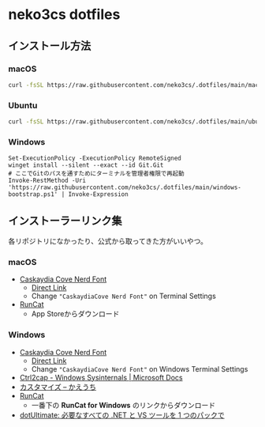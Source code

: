 # neko3cs dotfiles

## インストール方法

### macOS

```sh
curl -fsSL https://raw.githubusercontent.com/neko3cs/.dotfiles/main/macOS-bootstrap.sh | zsh
```

### Ubuntu

```sh
curl -fsSL https://raw.githubusercontent.com/neko3cs/.dotfiles/main/ubuntu-bootstrap.sh | bash
```

### Windows

```pwsh
Set-ExecutionPolicy -ExecutionPolicy RemoteSigned
winget install --silent --exact --id Git.Git
# ここでGitのパスを通すためにターミナルを管理者権限で再起動
Invoke-RestMethod -Uri 'https://raw.githubusercontent.com/neko3cs/.dotfiles/main/windows-bootstrap.ps1' | Invoke-Expression
```

## インストーラーリンク集

各リポジトリになかったり、公式から取ってきた方がいいやつ。

### macOS

- [Caskaydia Cove Nerd Font](https://www.nerdfonts.com/font-downloads)
  - [Direct Link](https://github.com/ryanoasis/nerd-fonts/releases/download/v3.1.1/CascadiaCode.zip)
  - Change `"CaskaydiaCove Nerd Font"` on Terminal Settings
- [RunCat](https://kyome.io/runcat/)
  - App Storeからダウンロード

### Windows

- [Caskaydia Cove Nerd Font](https://www.nerdfonts.com/font-downloads)
  - [Direct Link](https://github.com/ryanoasis/nerd-fonts/releases/download/v3.1.1/CascadiaCode.zip)
  - Change `"CaskaydiaCove Nerd Font"` on Windows Terminal Settings
- [Ctrl2cap - Windows Sysinternals | Microsoft Docs](https://docs.microsoft.com/en-us/sysinternals/downloads/ctrl2cap)
- [カスタマイズ – かえうち](https://kaeuchi.jp/customize/)
- [RunCat](https://kyome.io/runcat/)
  - 一番下の **RunCat for Windows** のリンクからダウンロード
- [dotUltimate: 必要なすべての .NET と VS ツールを 1 つのパックで](https://www.jetbrains.com/ja-jp/dotnet/)
